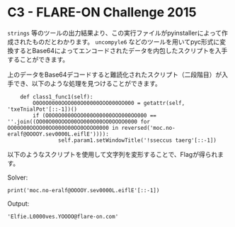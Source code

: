 # C3 - FLARE-ON Challenge 2015

`strings` 等のツールの出力結果より、この実行ファイルがpyinstallerによって作成されたものだとわかります。
`uncompyle6` などのツールを用いてpyc形式に変換するとBase64によってエンコードされたデータを内包したスクリプトを入手することができます。

上のデータをBase64デコードすると難読化されたスクリプト（二段階目）が入手でき、以下のような処理を見つけることができます。

```python=
    def class1_func1(self):
        O0O0O0000OOO000O00000OOO000OO000 = getattr(self, 'txeTnialPot'[::-1])()
        if (O0O0O0000OOO000O00000OOO000OO000 == ''.join((OO00O00OOOO00OO000O00OO0OOOO0000 for OO00O00OOOO00OO000O00OO0OOOO0000 in reversed('moc.no-eralf@OOOOY.sev0000L.eiflE')))):
                self.param1.setWindowTitle('!sseccus taerg'[::-1])
```

以下のようなスクリプトを使用して文字列を変形することで、Flagが得られます。

Solver:

```python=
print('moc.no-eralf@OOOOY.sev0000L.eiflE'[::-1])
```

Output:

```
'Elfie.L0000ves.YOOOO@flare-on.com'
```
